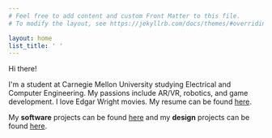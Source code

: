 ```yaml
---
# Feel free to add content and custom Front Matter to this file.
# To modify the layout, see https://jekyllrb.com/docs/themes/#overriding-theme-defaults

layout: home
list_title: ' '
---
```


Hi there!

I'm a student at Carnegie Mellon University studying Electrical and Computer Engineering. My passions include AR/VR, robotics, and game development. I love Edgar Wright movies. My resume can be found [here]({{blasterus.github.io}}/assets/resume.pdf).

My **software** projects can be found [here](https://blasterus.github.io/software) and my **design** projects can be found [here](https://blasterus.github.io/design). 
